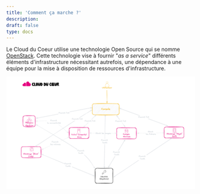 ```yaml
---
title: 'Comment ça marche ?'
description:
draft: false
type: docs
---
```


Le Cloud du Coeur utilise une technologie Open Source qui se nomme [OpenStack](https://www.openstack.org/). Cette technologie vise à fournir "*as a service*" différents éléments d'infrastructure nécessitant autrefois, une dépendance à une équipe pour la mise à disposition de ressources d'infrastructure.

![](./cdc-openstack-fonctionnement.png)

